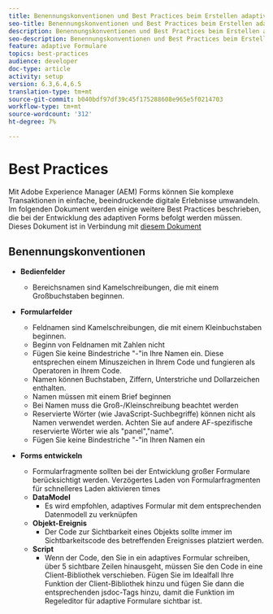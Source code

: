 ```yaml
---
title: Benennungskonventionen und Best Practices beim Erstellen adaptiver Formulare
seo-title: Benennungskonventionen und Best Practices beim Erstellen adaptiver Formulare
description: Benennungskonventionen und Best Practices beim Erstellen adaptiver Formulare
seo-description: Benennungskonventionen und Best Practices beim Erstellen adaptiver Formulare
feature: adaptive Formulare
topics: best-practices
audience: developer
doc-type: article
activity: setup
version: 6.3,6.4,6.5
translation-type: tm+mt
source-git-commit: b040bdf97df39c45f175288608e965e5f0214703
workflow-type: tm+mt
source-wordcount: '312'
ht-degree: 7%

---
```


# Best Practices

Mit Adobe Experience Manager (AEM) Forms können Sie komplexe Transaktionen in einfache, beeindruckende digitale Erlebnisse umwandeln. Im folgenden Dokument werden einige weitere Best Practices beschrieben, die bei der Entwicklung des adaptiven Forms befolgt werden müssen. Dieses Dokument ist in Verbindung mit [diesem Dokument](https://helpx.adobe.com/experience-manager/6-3/forms/using/adaptive-forms-best-practices.html#Overview)

## Benennungskonventionen

* **Bedienfelder**
   * Bereichsnamen sind Kamelschreibungen, die mit einem Großbuchstaben beginnen.

* **Formularfelder**
   * Feldnamen sind Kamelschreibungen, die mit einem Kleinbuchstaben beginnen.
   * Beginn von Feldnamen mit Zahlen nicht
   * Fügen Sie keine Bindestriche &quot;-&quot;in Ihre Namen ein. Diese entsprechen einem Minuszeichen in Ihrem Code und fungieren als Operatoren in Ihrem Code.
   * Namen können Buchstaben, Ziffern, Unterstriche und Dollarzeichen enthalten.
   * Namen müssen mit einem Brief beginnen
   * Bei Namen muss die Groß-/Kleinschreibung beachtet werden
   * Reservierte Wörter (wie JavaScript-Suchbegriffe) können nicht als Namen verwendet werden. Achten Sie auf andere AF-spezifische reservierte Wörter wie   als &quot;panel&quot;,&quot;name&quot;.
   * Fügen Sie keine Bindestriche &quot;-&quot;in Ihren Namen ein
* **Forms entwickeln**
   * Formularfragmente sollten bei der Entwicklung großer Formulare berücksichtigt werden. Verzögertes Laden von Formularfragmenten für schnelleres Laden aktivieren   times
   * **DataModel**
      * Es wird empfohlen, adaptives Formular mit dem entsprechenden Datenmodell zu verknüpfen
   * **Objekt-Ereignis**
      * Der Code zur Sichtbarkeit eines Objekts sollte immer im Sichtbarkeitscode des betreffenden Ereignisses platziert werden.
   * **Script**
      * Wenn der Code, den Sie in ein adaptives Formular schreiben, über 5 sichtbare Zeilen hinausgeht, müssen Sie den Code in eine Client-Bibliothek verschieben. Fügen Sie im Idealfall Ihre Funktion der Client-Bibliothek hinzu und fügen Sie dann die entsprechenden jsdoc-Tags hinzu, damit die Funktion im Regeleditor für adaptive Formulare sichtbar ist.


